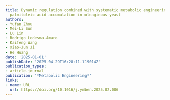 ```yaml
---
title: Dynamic regulation combined with systematic metabolic engineering for high-level
  palmitoleic acid accumulation in oleaginous yeast
authors:
- Yufan Zhou
- Mei-Li Sun
- Lu Lin
- Rodrigo Ledesma‐Amaro
- Kaifeng Wang
- Xiao‐Jun Ji
- He Huang
date: '2025-01-01'
publishDate: '2025-04-29T16:28:11.119014Z'
publication_types:
- article-journal
publication: '*Metabolic Engineering*'
links:
- name: URL
  url: https://doi.org/10.1016/j.ymben.2025.02.006
---
```

